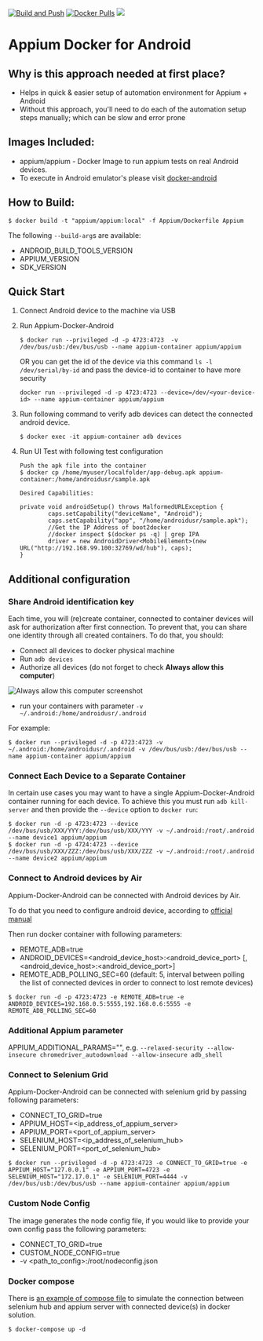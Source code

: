 [![Build and Push](https://github.com/appium/appium-docker-android/actions/workflows/release.yml/badge.svg)](https://github.com/appium/appium-docker-android/actions/workflows/release.yml)
[![Docker Pulls](https://img.shields.io/docker/pulls/appium/appium.svg?style=flat-square)](https://hub.docker.com/r/appium/appium/)
[![](https://images.microbadger.com/badges/image/appium/appium.svg)](https://microbadger.com/images/appium/appium)


# Appium Docker for Android

## Why is this approach needed at first place?

- Helps in quick & easier setup of automation environment for Appium + Android
- Without this approach, you'll need to do each of the automation setup steps manually; which can be slow and error prone

## Images Included:

- appium/appium - Docker Image to run appium tests on real Android devices.
- To execute in Android emulator's please visit [docker-android](https://github.com/budtmo/docker-android)

## How to Build:

	$ docker build -t "appium/appium:local" -f Appium/Dockerfile Appium

The following `--build-arg`s are available:
- ANDROID_BUILD_TOOLS_VERSION
- APPIUM_VERSION
- SDK_VERSION


## Quick Start

1. Connect Android device to the machine via USB

2. Run Appium-Docker-Android

	```
	$ docker run --privileged -d -p 4723:4723  -v /dev/bus/usb:/dev/bus/usb --name appium-container appium/appium
	```

	OR you can get the id of the device via this command ```ls -l /dev/serial/by-id``` and pass the device-id to container to have more security

	```
	docker run --privileged -d -p 4723:4723 --device=/dev/<your-device-id> --name appium-container appium/appium
	```

3. Run following command to verify adb devices can detect the connected android device.

	```
	$ docker exec -it appium-container adb devices
	```

4. Run UI Test with following test configuration

	```
	Push the apk file into the container
	$ docker cp /home/myuser/localfolder/app-debug.apk appium-container:/home/androidusr/sample.apk

	Desired Capabilities:

	private void androidSetup() throws MalformedURLException {
	        caps.setCapability("deviceName", "Android");
	        caps.setCapability("app", "/home/androidusr/sample.apk");
	        //Get the IP Address of boot2docker
	        //docker inspect $(docker ps -q) | grep IPA
	        driver = new AndroidDriver<MobileElement>(new URL("http://192.168.99.100:32769/wd/hub"), caps);
	}
	```

## Additional configuration

### Share Android identification key

Each time, you will (re)create container, connected to container devices will ask for authorization after first
 connection.  To prevent that, you can share one identity through all created containers. To do that, you should:

- Connect all devices to docker physical machine
- Run `adb devices`
- Authorize all devices (do not forget to check **Always allow this computer**)

![Always allow this computer screenshot](images/authorization.png)

- run your containers with parameter `-v ~/.android:/home/androidusr/.android`

For example:
```
$ docker run --privileged -d -p 4723:4723 -v ~/.android:/home/androidusr/.android -v /dev/bus/usb:/dev/bus/usb --name appium-container appium/appium
```

### Connect Each Device to a Separate Container

In certain use cases you may want to have a single Appium-Docker-Android container running for each device. To achieve this you must run `adb kill-server` and then provide the `--device` option to `docker run`:

```
$ docker run -d -p 4723:4723 --device /dev/bus/usb/XXX/YYY:/dev/bus/usb/XXX/YYY -v ~/.android:/root/.android --name device1 appium/appium
$ docker run -d -p 4724:4723 --device /dev/bus/usb/XXX/ZZZ:/dev/bus/usb/XXX/ZZZ -v ~/.android:/root/.android --name device2 appium/appium
```

### Connect to Android devices by Air

Appium-Docker-Android can be connected with Android devices by Air.

To do that you need to configure android device, according to [official manual](https://developer.android.com/studio/command-line/adb.html#wireless)

Then run docker container with following parameters:

- REMOTE\_ADB=true
- ANDROID\_DEVICES=\<android\_device\_host\>:\<android\_device\_port\> \[,\<android\_device\_host\>:\<android\_device\_port\>\]
- REMOTE_ADB_POLLING_SEC=60 (default: 5, interval between polling the list of connected devices in order to connect to lost remote devices)

```
$ docker run -d -p 4723:4723 -e REMOTE_ADB=true -e ANDROID_DEVICES=192.168.0.5:5555,192.168.0.6:5555 -e REMOTE_ADB_POLLING_SEC=60
```

### Additional Appium parameter

APPIUM_ADDITIONAL_PARAMS="<additional-appium-parameter-here>", e.g. ```--relaxed-security --allow-insecure chromedriver_autodownload --allow-insecure adb_shell```

### Connect to Selenium Grid

Appium-Docker-Android can be connected with selenium grid by passing following parameters:

- CONNECT\_TO\_GRID=true
- APPIUM\_HOST=\<ip\_address\_of\_appium\_server>
- APPIUM\_PORT=\<port\_of\_appium\_server>
- SELENIUM\_HOST=\<ip\_address\_of\_selenium\_hub>
- SELENIUM\_PORT=\<port\_of\_selenium\_hub>

```
$ docker run --privileged -d -p 4723:4723 -e CONNECT_TO_GRID=true -e APPIUM_HOST="127.0.0.1" -e APPIUM_PORT=4723 -e SELENIUM_HOST="172.17.0.1" -e SELENIUM_PORT=4444 -v /dev/bus/usb:/dev/bus/usb --name appium-container appium/appium
```

### Custom Node Config

The image generates the node config file, if you would like to provide your own config pass the following parameters:

- CONNECT\_TO\_GRID=true
- CUSTOM\_NODE\_CONFIG=true
- -v \<path\_to\_config>:/root/nodeconfig.json

### Docker compose

There is [an example of compose file](examples/docker-compose.yml) to simulate the connection between selenium hub and appium server with connected device(s) in docker solution.

```
$ docker-compose up -d
```

